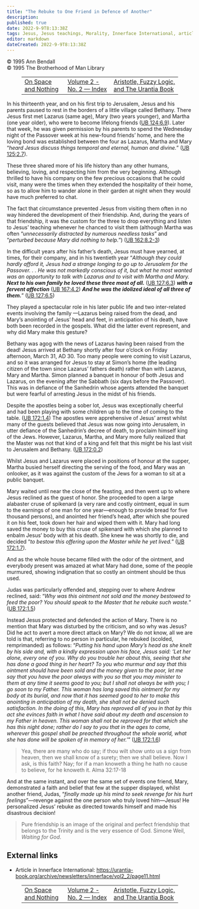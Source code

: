```yaml
---
title: "The Rebuke to One Friend in Defence of Another"
description: 
published: true
date: 2022-9-9T8:13:38Z
tags: Jesus, Jesus teachings, Morality, Innerface International, article
editor: markdown
dateCreated: 2022-9-9T8:13:38Z
---
```


<p class="v-card v-sheet theme--light grey lighten-3 px-2">© 1995 Ann Bendall<br>© 1995 The Brotherhood of Man Library</p>
<figure class="table chapter-navigator">
  <table>
    <tbody>
      <tr>
        <td>
        <a href="/en/article/Robert_Webb/On_Space_and_Nothing">
          <span class="mdi mdi-arrow-left-drop-circle"></span><span class="pl-2">On Space and Nothing</span>
        </a>
        </td>
        <td>
        <a href="/en/index/articles_innerface#volume-2-no-2">
          <span class="mdi mdi-book-open-variant"></span><span class="pl-2">Volume 2 - No. 2 — Index</span>
        </a>
        </td>
        <td>
        <a href="/en/article/Ken_Glasziou/Aristotle_Fuzzy_Logic_and_The_Urantia_Book">
          <span class="pr-2">Aristotle, Fuzzy Logic, and The Urantia Book</span><span class="mdi mdi-arrow-right-drop-circle"></span>
        </a>
        </td>
      </tr>
    </tbody>
  </table>
</figure>


In his thirteenth year, and on his first trip to Jerusalem, Jesus and his parents paused to rest in the borders of a little village called Bethany. There Jesus first met Lazarus (same age), Mary (two years younger), and Martha (one year older), who were to become lifelong friends (<a id="a36_282"></a>[UB 124:6.9](/en/The_Urantia_Book/124#p6_9)). Later that week, he was given permission by his parents to spend the Wednesday night of the Passover week at his new-found friends’ home, and here the loving bond was established between the four as Lazarus, Martha and Mary “_heard Jesus discuss things temporal and eternal, human and divine._” (<a id="a36_624"></a>[UB 125:2.7](/en/The_Urantia_Book/125#p2_7)).

These three shared more of his life history than any other humans, believing, loving, and respecting him from the very beginning. Although thrilled to have his company on the few precious occasions that he could visit, many were the times when they extended the hospitality of their home, so as to allow him to wander alone in their garden at night when they would have much preferred to chat.

The fact that circumstance prevented Jesus from visiting them often in no way hindered the development of their friendship. And, during the years of that friendship, it was the custom for the three to drop everything and listen to Jesus’ teaching whenever he chanced to visit them (although Martha was often “_unnecessarily distracted by numerous needless tasks_” and “_perturbed because Mary did nothing to help._”) (<a id="a40_418"></a>[UB 162:8.2-3](/en/The_Urantia_Book/162#p8_2))

In the difficult years after his father’s death, Jesus must have yearned, at times, for their company, and in his twentieth year “_Although they could hardly afford it, Jesus had a strange longing to go up to Jerusalem for the Passover. . .  He was not markedly conscious of it, but what he most wanted was an opportunity to talk with Lazarus and to visit with Martha and Mary._ ***Next to his own family he loved these three most of all.*** (<a id="a42_443"></a>[UB 127:6.3](/en/The_Urantia_Book/127#p6_3)) ***with a fervent affection*** ([UB 167:4.2](/en/The_Urantia_Book/167#p4_2"></a>)) ***And he was the idolized ideal of all three of them.***” (<a id="a42_631"></a>[UB 127:6.5](/en/The_Urantia_Book/127#p6_5))

They played a spectacular role in his later public life and two inter-related events involving the family —Lazarus being raised from the dead, and Mary’s anointing of Jesus’ head and feet, in anticipation of his death, have both been recorded in the gospels. What did the latter event represent, and why did Mary make this gesture?

Bethany was agog with the news of Lazarus having been raised from the dead! Jesus arrived at Bethany shortly after four o’clock on Friday afternoon, March 31, AD 30. Too many people were coming to visit Lazarus, and so it was arranged for Jesus to stay at Simon’s home (the leading citizen of the town since Lazarus’ fathers death) rather than with Lazarus, Mary and Martha. Simon planned a banquet in honour of both Jesus and Lazarus, on the evening after the Sabbath (six days before the Passover). This was in defiance of the Sanhedrin whose agents attended the banquet but were fearful of arresting Jesus in the midst of his friends.

Despite the apostles being a sober lot, Jesus was exceptionally cheerful and had been playing with some children up to the time of coming to the table. ([UB 172:1.4](/en/The_Urantia_Book/172#p1_4)) The apostles were apprehensive of Jesus’ arrest whilst many of the guests believed that Jesus was now going into Jerusalem, in utter defiance of the Sanhedrin’s decree of death, to proclaim himself king of the Jews. However, Lazarus, Martha, and Mary more fully realized that the Master was not that kind of a king and felt that this might be his last visit to Jerusalem and Bethany. (<a id="a48_589"></a>[UB 172:0.2](/en/The_Urantia_Book/172#p0_2))

Whilst Jesus and Lazarus were placed in positions of honour at the supper, Martha busied herself directing the serving of the food, and Mary was an onlooker, as it was against the custom of the Jews for a woman to sit at a public banquet.

Mary waited until near the close of the feasting, and then went up to where Jesus reclined as the guest of honor. She proceeded to open a large alabaster cruse of spikenard (a very rare and costly ointment, equal in sum to the earnings of one man for one year—enough to provide bread for five thousand persons), and anointed her friend’s head, after which she poured it on his feet, took down her hair and wiped them with it. Mary had long saved the money to buy this cruse of spikenard with which she planned to enbalm Jesus’ body with at his death. She knew he was shortly to die, and decided “_to bestow this offering upon the Master while he yet lived._” (<a id="a52_660"></a>[UB 172:1.7](/en/The_Urantia_Book/172#p1_7)).

And as the whole house became filled with the odor of the ointment, and everybody present was amazed at what Mary had done, some of the people murmured, showing indignation that so costly an ointment should be thus used.

Judas was particularly offended and, stepping over to where Andrew reclined, said: “_Why was this ointment not sold and the money bestowed to feed the poor? You should speak to the Master that he rebuke such waste._” (<a id="a56_218"></a>[UB 172:1.5](/en/The_Urantia_Book/172#p1_5))

Instead Jesus protected and defended the action of Mary. There is no mention that Mary was disturbed by the criticism, and so why was Jesus? Did he act to avert a more direct attack on Mary? We do not know, all we are told is that, referring to no person in particular, he rebuked (scolded, remprimanded) as follows: “_Putting his hand upon Mary’s head as she knelt by his side and, with a kindly expression upon his face, Jesus said: ‘Let her alone, every one of you. Why do you trouble her about this, seeing that she has done a good thing in her heart? To you who murmur and say that this ointment should have been sold and the money given to the poor, let me say that you have the poor always with you so that you may minister to them at any time it seems good to you; but I shall not always be with you; I go soon to my Father. This woman has long saved this ointment for my body at its burial, and now that it has seemed good to her to make this anointing in anticipation of my death, she shall not be denied such satisfaction. In the doing of this, Mary has reproved all of you in that by this act she evinces faith in what I have said about my death and ascension to my Father in heaven. This woman shall not be reproved for that which she has this night done; rather do I say to you that in the ages to come, wherever this gospel shall be preached throughout the whole world, what she has done will be spoken of in memory of her.’_” (<a id="a58_1443"></a>[UB 172:1.6](/en/The_Urantia_Book/172#p1_6))

> Yea, there are many who do say; if thou wilt show unto us a sign from heaven, then we shall know of a surety; then we shall believe. Now I ask, is this faith? Nay; for if a man knoweth a thing he hath no cause to believe, for he knoweth it. 
>   Alma 32:17-18

And at the same instant, and over the same set of events one friend, Mary, demonstrated a faith and belief that few at the supper displayed, whilst another friend, Judas, “_finally made up his mind to seek revenge for his hurt feelings_”—revenge against the one person who truly loved him—Jesus! He personalized Jesus’ rebuke as directed towards himself and made his disastrous decision!

> Pure friendship is an image of the original and perfect friendship that belongs to the Trinity and is the very essence of God. 
>   Simone Weil, _Waiting for God_.

## External links

- Article in Innerface International: https://urantia-book.org/archive/newsletters/innerface/vol2_2/page11.html




<figure class="table chapter-navigator">
  <table>
    <tbody>
      <tr>
        <td>
        <a href="/en/article/Robert_Webb/On_Space_and_Nothing">
          <span class="mdi mdi-arrow-left-drop-circle"></span><span class="pl-2">On Space and Nothing</span>
        </a>
        </td>
        <td>
        <a href="/en/index/articles_innerface#volume-2-no-2">
          <span class="mdi mdi-book-open-variant"></span><span class="pl-2">Volume 2 - No. 2 — Index</span>
        </a>
        </td>
        <td>
        <a href="/en/article/Ken_Glasziou/Aristotle_Fuzzy_Logic_and_The_Urantia_Book">
          <span class="pr-2">Aristotle, Fuzzy Logic, and The Urantia Book</span><span class="mdi mdi-arrow-right-drop-circle"></span>
        </a>
        </td>
      </tr>
    </tbody>
  </table>
</figure>
